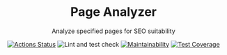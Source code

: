 <div align="center">

[//]: # (<img src="" alt="logo" width="300" height="auto" />)
<h1>Page Analyzer</h1>

<p>
Analyze specified pages for SEO suitability
</p>

[![Actions Status](https://github.com/ivnvxd/python-project-83/workflows/hexlet-check/badge.svg)](https://github.com/ivnvxd/python-project-83/actions)
![Lint and test check](https://github.com/ivnvxd/python-project-83/actions/workflows/lint-and-test.yml/badge.svg)
[![Maintainability](https://api.codeclimate.com/v1/badges/686717d58de394e8ac7c/maintainability)](https://codeclimate.com/github/ivnvxd/python-project-83/maintainability)
[![Test Coverage](https://api.codeclimate.com/v1/badges/686717d58de394e8ac7c/test_coverage)](https://codeclimate.com/github/ivnvxd/python-project-83/test_coverage)

</div>
